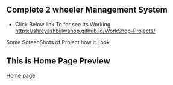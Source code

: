 ## Complete 2 wheeler Management System 

- Click Below link To for see Its Working 
https://shreyashbijlwanop.github.io/WorkShop-Projects/

Some ScreenShots of Project how it Look
## This is Home Page Preview
[Home page](./Mokeups/Home%20Page.png)